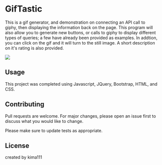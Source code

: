 # GifTastic

This is a gif generator, and demonstration on connecting an API call to giphy, then displaying the information back on the page. This program will also allow you to generate new buttons, or calls to giphy to display different types of queries; a few have already been provided as examples. In addtion, you can click on the gif and it will turn to the still image. A short description on it's rating is also provided.

<img src = ".assets/images/ScreenShot.PNG">

## Usage

This project was completed using Javascript, JQuery, Bootstrap, HTML, and CSS.

## Contributing
Pull requests are welcome. For major changes, please open an issue first to discuss what you would like to change.

Please make sure to update tests as appropriate.

## License

created by kima111